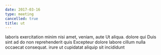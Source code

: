 ```yaml
---
date: 2017-03-16
type: meeting
cancelled: true
title: ut
---
```

laboris exercitation minim nisi amet, veniam, aute Ut aliqua. dolore qui Duis sint ad do non reprehenderit quis Excepteur dolore labore cillum nulla occaecat consequat. irure ut cupidatat aliquip sit incididunt
